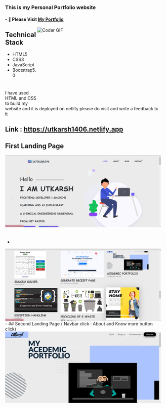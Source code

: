 ### This is my Personal Portfolio  website

#### - 🎯 Please Visit [My Portfolio](https://utkarsh1406.netlify.app/)
<img align="right" src="https://media0.giphy.com/media/8GqctmCjZjSL8StnCy/200.webp" alt="Coder GIF" width="400" height="250">


## Technical Stack
  * HTML5
  * CSS3
  * JavaScript
  * Bootstrap5.0
  
  #
   I have used HTML and CSS to build my website and it is deployed on netlify please do visit and write a feedback to it
   
   ## Link :  https://utkarsh1406.netlify.app
   
   ## First Landing Page
  
  <img align="center" src="https://github.com/utkarsh1406/myportfolio.github.io/blob/main/img/portfolio/demo1.png">
  
  #
  -
  
  <img align="center" src="https://github.com/utkarsh1406/myportfolio.github.io/blob/main/img/portfolio/demo.png">
  -
  ## Second Landing Page ( Navbar click : About and Know more button click)
  
  <img align="center" src="https://github.com/utkarsh1406/myportfolio.github.io/blob/main/img/portfolio/portfolio.png">
  
  
  
  
  

